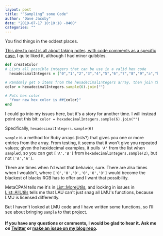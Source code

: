 ```yaml
---
layout: post
title: "“Sampling” some Code"
author: "Dave Jacoby"
date: "2019-07-17 10:10:18 -0400"
categories: ""
---
```


You find things in the oddest places.

[This dev.to post is all about taking notes, with code comments as a specific case.](https://dev.to/scrabill/how-i-approach-notetaking-as-a-developer-c7a) I quite liked it, although I had minor quibbles.

```ruby
def createColor
# Lists all possible integers that can be use in a valid hex code
  hexadecimalIntegers = ["0","1","2","3","4","5","6","7","8","9","a","b","c","d","e","f"]

# Randomly get 6 items from the hexadecimalIntegers array, then join them together at each character
color = hexadecimalIntegers.sample(6).join("")

# Puts hex color
  "Your new hex color is ##{color}"
end
```

I could go into my issues here, but it's a story for another time. I will instead point out this bit: `color = hexadecimalIntegers.sample(6).join("")`

Specifically, `hexadecimalIntegers.sample(6)`

`sample` is a method for Ruby arrays (lists?) that gives you one or more entries from the array. From testing, it seems that it won't give you repeated values; given the hexidecimal examples, it pulls `'A'` from the list when `sample`d, so you can get `['A','B']` from `hexadecimalIntegers.sample(2)`, but not `['A','A']`.

There are times when I'd want that behavior, sure. There are also times when I wouldn't, where `['0','0','0','0','0','0']` would become the blackest of blacks RGB has to offer and I want that possibility.

MetaCPAN tells me it's in [List::MoreUtils](https://metacpan.org/pod/List::MoreUtils), and looking in issues in [List::AllUtils](https://metacpan.org/pod/List::AllUtils) tells me that LAU can't just snag all LMU's functions, because LMU is licensed differently.

But I haven't looked at LMU code and I have written some functions, so I'll see about bringing `sample` to that project.

#### If you have any questions or comments, I would be glad to hear it. Ask me on [Twitter](https://twitter.com/jacobydave) or [make an issue on my blog repo](https://github.com/jacoby/jacoby.github.io).
